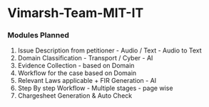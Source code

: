 # Vimarsh-Team-MIT-IT

### Modules Planned
1. Issue Description from petitioner - Audio / Text - Audio to Text
2. Domain Classification - Transport / Cyber - AI
3. Evidence Collection - based on Domain
4. Workflow for the case based on Domain
5. Relevant Laws applicable + FIR Generation - AI
6. Step By step Workflow - Multiple stages - page wise
7. Chargesheet Generation & Auto Check

